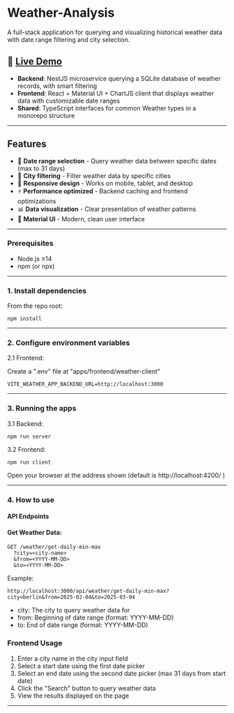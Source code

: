 # Weather-Analysis

A full-stack application for querying and visualizing historical weather data with date range filtering and city selection.

## 🚀 [Live Demo](https://weather-analysis.onrender.com/)

- **Backend**: NestJS microservice querying a SQLite database of weather records, with smart filtering
- **Frontend**: React + Material UI + ChartJS client that displays weather data with customizable date ranges
- **Shared**: TypeScript interfaces for common Weather types in a monorepo structure

---

## Features

- 📅 **Date range selection** - Query weather data between specific dates (max to 31 days)
- 🌆 **City filtering** - Filter weather data by specific cities
- 📱 **Responsive design** - Works on mobile, tablet, and desktop
- ⚡ **Performance optimized** - Backend caching and frontend optimizations
- 📊 **Data visualization** - Clear presentation of weather patterns
- 🎨 **Material UI** - Modern, clean user interface

---

### Prerequisites

- Node.js ≥14
- npm (or npx)

---

### 1. Install dependencies

From the repo root:

```
npm install
```

---

### 2. Configure environment variables

2.1 Frontend:

Create a ".env" file at "apps/frontend/weather-client"

```
VITE_WEATHER_APP_BACKEND_URL=http://localhost:3000
```

---

### 3. Running the apps

3.1 Backend:

```
npm run server
```

3.2 Frontend:

```
npm run client
```

Open your browser at the address shown (default is http://localhost:4200/ )

---

### 4. How to use

#### API Endpoints

#### Get Weather Data:

```
GET /weather/get-daily-min-max
  ?city=<city-name>
  &from=<YYYY-MM-DD>
  &to=<YYYY-MM-DD>
```

Example:

```
http://localhost:3000/api/weather/get-daily-min-max?city=berlin&from=2025-02-04&to=2025-03-04
```

- city: The city to query weather data for
- from: Beginning of date range (format: YYYY-MM-DD)
- to: End of date range (format: YYYY-MM-DD)

### Frontend Usage

1. Enter a city name in the city input field
2. Select a start date using the first date picker
3. Select an end date using the second date picker (max 31 days from start date)
4. Click the "Search" button to query weather data
5. View the results displayed on the page

---
